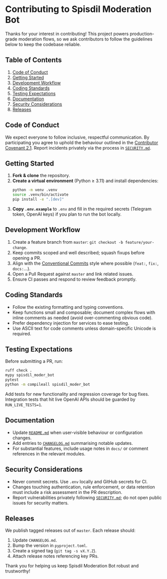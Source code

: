 # Contributing to Spisdil Moderation Bot

Thanks for your interest in contributing! This project powers production-grade moderation flows, so we ask contributors to follow the guidelines below to keep the codebase reliable.

## Table of Contents

1. [Code of Conduct](#code-of-conduct)
2. [Getting Started](#getting-started)
3. [Development Workflow](#development-workflow)
4. [Coding Standards](#coding-standards)
5. [Testing Expectations](#testing-expectations)
6. [Documentation](#documentation)
7. [Security Considerations](#security-considerations)
8. [Releases](#releases)

## Code of Conduct

We expect everyone to follow inclusive, respectful communication. By participating you agree to uphold the behaviour outlined in the [Contributor Covenant 2.1](https://www.contributor-covenant.org/version/2/1/code_of_conduct/). Report incidents privately via the process in [`SECURITY.md`](SECURITY.md).

## Getting Started

1. **Fork & clone** the repository.
2. **Create a virtual environment** (Python ≥ 3.11) and install dependencies:
   ```bash
   python -m venv .venv
   source .venv/bin/activate
   pip install -e ".[dev]"
   ```
3. **Copy `.env.example`** to `.env` and fill in the required secrets (Telegram token, OpenAI keys) if you plan to run the bot locally.

## Development Workflow

1. Create a feature branch from `master`: `git checkout -b feature/your-change`.
2. Keep commits scoped and well described; squash fixups before opening a PR.
3. Align with the [Conventional Commits](https://www.conventionalcommits.org/) style where possible (`feat:`, `fix:`, `docs:`…).
4. Open a Pull Request against `master` and link related issues.
5. Ensure CI passes and respond to review feedback promptly.

## Coding Standards

- Follow the existing formatting and typing conventions.
- Keep functions small and composable; document complex flows with inline comments as needed (avoid over-commenting obvious code).
- Prefer dependency injection for services to ease testing.
- Use ASCII text for code comments unless domain-specific Unicode is required.

## Testing Expectations

Before submitting a PR, run:

```bash
ruff check .
mypy spisdil_moder_bot
pytest
python -m compileall spisdil_moder_bot
```

Add tests for new functionality and regression coverage for bug fixes. Integration tests that hit live OpenAI APIs should be guarded by `RUN_LIVE_TESTS=1`.

## Documentation

- Update [`README.md`](README.md) when user-visible behaviour or configuration changes.
- Add entries to [`CHANGELOG.md`](CHANGELOG.md) summarising notable updates.
- For substantial features, include usage notes in `docs/` or comment references in the relevant modules.

## Security Considerations

- Never commit secrets. Use `.env` locally and GitHub secrets for CI.
- Changes touching authentication, rule enforcement, or data retention must include a risk assessment in the PR description.
- Report vulnerabilities privately following [`SECURITY.md`](SECURITY.md); do not open public issues for security matters.

## Releases

We publish tagged releases out of `master`. Each release should:

1. Update `CHANGELOG.md`.
2. Bump the version in `pyproject.toml`.
3. Create a signed tag (`git tag -s vX.Y.Z`).
4. Attach release notes referencing key PRs.

Thank you for helping us keep Spisdil Moderation Bot robust and trustworthy!
